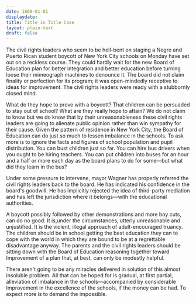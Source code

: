 ```yaml
---
date: 1000-01-01
displaydate: 
title: Title in Title Case
layout: plain-text
draft: false
---
```

The civil rights leaders who seem to be hell-bent on staging a Negro and Puerto Rican student boycott of New York City schools on Monday have set out on a reckless course. They could hardly wait for the new Board of Education plan for better integration and better education before turning loose their mimeograph machines to denounce it. The board did not claim finality or perfection for its program; it was open-mindedly receptive to ideas for improvement. The civil rights leaders were ready with a stubbornly closed mind.

What do they hope to prove with a boycott? That children can be persuaded to stay out of school? What are they really hope to attain? We do not claim to know but we do know that by their unreasonableness these civil rights leaders are going to alienate public opinion rather than win sympathy for their cause.
Given the pattern of residence in New York City, the Board of Education can do just so much to lessen imbalance in the schools. To ask more is to ignore the facts and figures of school population and pupil distribution. You can bust children just so far. You can hire bus drivers when you ought to be hiring teachers. You can put children into buses for an hour and a half or more each day as the board plans to do for some—but what did they learn in the bus?

Under some pressure to intervene, mayor Wagner has properly referred the civil rights leaders back to the board. He has indicated his confidence in the board's goodwill. He has implicitly rejected the idea of third-party mediation and has left the jurisdiction where it belongs—with the educational authorities.

A boycott possibly followed by other demonstrations and more boy cuts, can do no good. It is,under the circumstances, utterly unreasonable and unjustified. It is the violent, illegal approach of adult-encouraged truancy. The children should be in school getting the best education they can to cope with the world in which they are bound to be at a regrettable disadvantage anyway. The parents and the civil rights leaders should be sitting down with the Board of Education reasoning together toward Improvement of a plan that, at best, can only be modestly helpful.

There aren't going to be any miracles delivered in solution of this almost insoluble problem. All that can be hoped for is gradual, at first partial, alleviation of imbalance in the schools—accompanied by considerable Improvement in the excellence of the schools, if the money can be had. To expect more is to demand the impossible.
